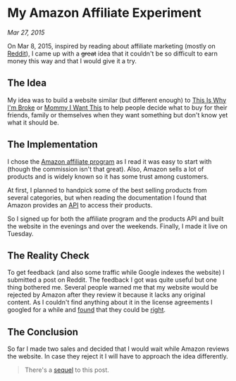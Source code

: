 # My Amazon Affiliate Experiment

*Mar 27, 2015*

On Mar 8, 2015, inspired by reading about affiliate marketing (mostly on
[Reddit](http://reddit.com/r/entrepreneur)), I came up with a ~~great~~ idea that
it couldn't be so difficult to earn money this way and that I would give it a try.

## The Idea

My idea was to build a website similar (but different enough) to
[This Is Why I'm Broke](http://www.thisiswhyimbroke.com) or
[Mommy I Want This](http://mommyiwantthis.com) to help people decide what to buy
for their friends, family or themselves when they want something but don't know
yet what it should be.

## The Implementation

I chose the [Amazon affiliate program](https://affiliate-program.amazon.com) as
I read it was easy to start with (though the commission isn't that great).
Also, Amazon sells a lot of products and is widely known so it has some trust
among customers.

At first, I planned to handpick some of the best selling products from several
categories, but when reading the documentation I found that Amazon provides an
[API](https://affiliate-program.amazon.com/gp/advertising/api/detail/main.html)
to access their products.

So I signed up for both the affiliate program and the products API and built
the website in the evenings and over the weekends. Finally, I made it live on
Tuesday.

## The Reality Check

To get feedback (and also some traffic while Google indexes the website)
I submitted a post on Reddit. The feedback I got was quite useful but one thing
bothered me. Several people warned me that my website would be rejected by Amazon
after they review it because it lacks any original content. As I couldn't find
anything about it in the license agreements I googled for a while and
[found](http://trafficplanet.com/index.php?/topic/8422-got-rejected-by-amazon-associates-this-is-how-you-can-fix-it)
that they could be
[right](http://corporatetangent.com/public/2014/12/06/amazon-associates-application-rejected-lessons-learned/).

## The Conclusion

So far I made two sales and decided that I would wait while Amazon reviews
the website. In case they reject it I will have to approach the idea differently.

> There's a [sequel](/my-amazon-affiliate-experiment-a-sequel) to this post.
